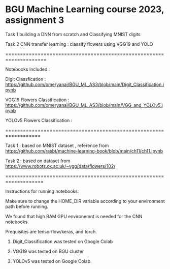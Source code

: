# BGU Machine Learning course 2023, assignment 3
Task 1  building a DNN from scratch and Classifying MNIST digits

Task 2  CNN transfer learning : classify flowers using VGG19 and YOLO

====================================================================

Notebooks included :

Digit Classfication : https://github.com/omeryanai/BGU_ML_AS3/blob/main/Digit_Classification.ipynb

VGG19 Flowers Classification : https://github.com/omeryanai/BGU_ML_AS3/blob/main/VGG_and_YOLOv5.ipynb

YOLOv5 Flowers Classification :

==================================================================

Task 1 : based on MNIST dataset , reference from https://github.com/rasbt/machine-learning-book/blob/main/ch11/ch11.ipynb

Task 2 : based on dataset from https://www.robots.ox.ac.uk/~vgg/data/flowers/102/

===================================================================

Instructions for running notebooks:

Make sure to change the HOME_DIR variable according to your environment path before running.

We found that high RAM GPU environemnt is needed for the CNN notebooks. 

Prequisites are tensorflow/keras, and torch.

1. Digit_Classification was tested on Google Colab
   
2. VGG19 was tested on BGU cluster
   
3. YOLOv5 was tested on Google Colab.
